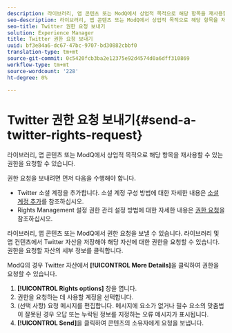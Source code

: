 ```yaml
---
description: 라이브러리, 앱 콘텐츠 또는 ModQ에서 상업적 목적으로 해당 항목을 재사용할 수 있는 권한을 요청할 수 있습니다.
seo-description: 라이브러리, 앱 콘텐츠 또는 ModQ에서 상업적 목적으로 해당 항목을 재사용할 수 있는 권한을 요청할 수 있습니다.
seo-title: Twitter 권한 요청 보내기
solution: Experience Manager
title: Twitter 권한 요청 보내기
uuid: bf3e84a6-dc67-47bc-9707-bd30882cbbf0
translation-type: tm+mt
source-git-commit: 0c5420fcb3ba2e12375e92d4574d0a6dff310869
workflow-type: tm+mt
source-wordcount: '228'
ht-degree: 0%

---
```



# Twitter 권한 요청 보내기{#send-a-twitter-rights-request}

라이브러리, 앱 콘텐츠 또는 ModQ에서 상업적 목적으로 해당 항목을 재사용할 수 있는 권한을 요청할 수 있습니다.

권한 요청을 보내려면 먼저 다음을 수행해야 합니다.

* Twitter 소셜 계정을 추가합니다. 소셜 계정 구성 방법에 대한 자세한 내용은 [소셜 계정 추가](../c-users-creating-accounts-with-studio-access/t-configure-social-accout-instagram/t-configure-social-accout-instagram.md#t_configure_social_accout_instagram)를 참조하십시오.
* Rights Management 설정 권한 관리 설정 방법에 대한 자세한 내용은 [권한 요청](../c-how-requesting-rights-works/c-how-requesting-rights-works.md#c_how_requesting_rights_works)을 참조하십시오.

라이브러리, 앱 콘텐츠 또는 ModQ에서 권한 요청을 보낼 수 있습니다. 라이브러리 및 앱 컨텐츠에서 Twitter 자산을 저장해야 해당 자산에 대한 권한을 요청할 수 있습니다. 권한을 요청할 자산의 세부 정보를 클릭합니다.

ModQ의 경우 Twitter 자산에서 **[!UICONTROL More Details]**&#x200B;을 클릭하여 권한을 요청할 수 있습니다.

1. **[!UICONTROL Rights options]** 창을 엽니다.
1. 권한을 요청하는 데 사용할 계정을 선택합니다.
1. (선택 사항) 요청 메시지를 편집합니다. 메시지에 요소가 없거나 필수 요소의 맞춤법이 잘못된 경우 오답 또는 누락된 정보를 지정하는 오류 메시지가 표시됩니다.
1. **[!UICONTROL Send]**&#x200B;을 클릭하여 콘텐츠의 소유자에게 요청을 보냅니다.
